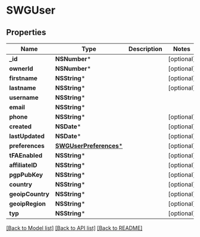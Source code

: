# SWGUser

## Properties
Name | Type | Description | Notes
------------ | ------------- | ------------- | -------------
**_id** | **NSNumber*** |  | [optional] 
**ownerId** | **NSNumber*** |  | [optional] 
**firstname** | **NSString*** |  | [optional] 
**lastname** | **NSString*** |  | [optional] 
**username** | **NSString*** |  | 
**email** | **NSString*** |  | 
**phone** | **NSString*** |  | [optional] 
**created** | **NSDate*** |  | [optional] 
**lastUpdated** | **NSDate*** |  | [optional] 
**preferences** | [**SWGUserPreferences***](SWGUserPreferences.md) |  | [optional] 
**tFAEnabled** | **NSString*** |  | [optional] 
**affiliateID** | **NSString*** |  | [optional] 
**pgpPubKey** | **NSString*** |  | [optional] 
**country** | **NSString*** |  | [optional] 
**geoipCountry** | **NSString*** |  | [optional] 
**geoipRegion** | **NSString*** |  | [optional] 
**typ** | **NSString*** |  | [optional] 

[[Back to Model list]](../README.md#documentation-for-models) [[Back to API list]](../README.md#documentation-for-api-endpoints) [[Back to README]](../README.md)


